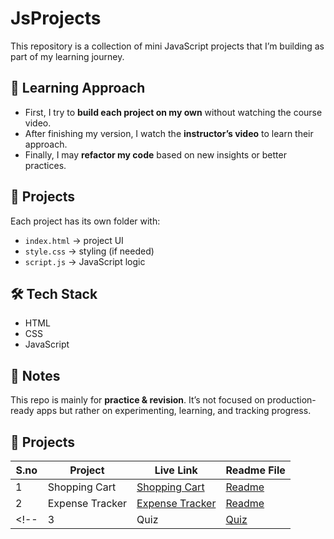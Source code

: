 # JsProjects

This repository is a collection of mini JavaScript projects that I’m building as part of my learning journey.

## 🚀 Learning Approach

* First, I try to **build each project on my own** without watching the course video.
* After finishing my version, I watch the **instructor’s video** to learn their approach.
* Finally, I may **refactor my code** based on new insights or better practices.

## 📂 Projects

Each project has its own folder with:

* `index.html` → project UI
* `style.css` → styling (if needed)
* `script.js` → JavaScript logic

## 🛠 Tech Stack

* HTML
* CSS
* JavaScript

## 📝 Notes

This repo is mainly for **practice & revision**. It’s not focused on production-ready apps but rather on experimenting, learning, and tracking progress.


## 📅 Projects

| S.no | Project        | Live Link                                  | Readme File                          |
|------|----------------|--------------------------------------------|---------------------------------------|
| 1    | Shopping Cart  | [Shopping Cart](ShoppingCart/index.html)   | [Readme](ShoppingCart/Readme.md)     |
| 2    | Expense Tracker  | [Expense Tracker](ExpenseTracker/index.html)   | [Readme](ExpenseTracker/Readme.md)     |
<!-- | 3    | Quiz  | [Quiz](Quiz/index.html)   | [Readme](Quiz/Readme.md)     | -->

